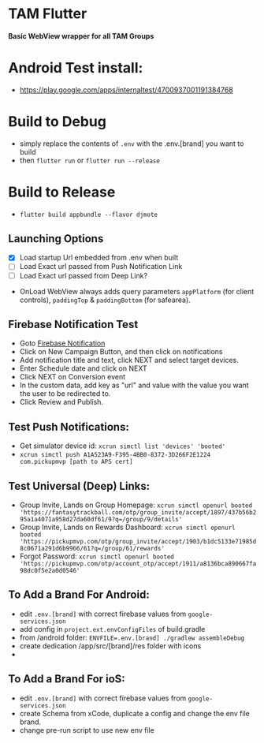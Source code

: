 # TAM Flutter
#### Basic WebView wrapper for all TAM Groups

# Android Test install: 
- https://play.google.com/apps/internaltest/4700937001191384768

# Build to Debug
- simply replace the contents of `.env` with the .env.[brand] you want to build
- then `flutter run` or `flutter run --release`

# Build to Release
- `flutter build appbundle --flavor djmote`

## Launching Options
- [x] Load startup Url embedded from .env when built  
- [ ] Load Exact url passed from Push Notification Link
- [ ] Load Exact url passed from Deep Link?
- OnLoad WebView always adds query parameters `appPlatform` (for client controls), `paddingTop` & `paddingBottom` (for safearea).

## Firebase Notification Test
- Goto [Firebase Notification](https://console.firebase.google.com/u/0/project/trackauthoritymusic/messaging)
- Click on New Campaign Button, and then click on notifications
- Add notification title and text, click NEXT and select target devices.
- Enter Schedule date and click on NEXT
- Click NEXT on Conversion event
- In the custom data, add key as "url" and value with the value you want the user to be redirected to.
- Click Review and Publish.

## Test Push Notifications:
- Get simulator device id: `xcrun simctl list 'devices' 'booted'`
- `xcrun simctl push A1A523A9-F395-4BB0-8372-3D266F2E1224 com.pickupmvp [path to APS cert]`

## Test Universal (Deep) Links:
- Group Invite, Lands on Group Homepage: `xcrun simctl openurl booted 'https://fantasytrackball.com/otp/group_invite/accept/1897/437b56b295a1a4071a958d27da60df61/9?q=/group/9/details'` 
- Group Invite, Lands on Rewards Dashboard: `xcrun simctl openurl booted 'https://pickupmvp.com/otp/group_invite/accept/1903/b1dc5133e71985d8c0671a291d6b9966/61?q=/group/61/rewards'`
- Forgot Password: `xcrun simctl openurl booted 'https://pickupmvp.com/otp/account_otp/accept/1911/a8136bca890667fa98dc0f5e2a0d0546'`

## To Add a Brand For Android:
- edit `.env.[brand]` with correct firebase values from `google-services.json`
- add config in `project.ext.envConfigFiles` of build.gradle
- from /android folder: `ENVFILE=.env.[brand] ./gradlew assembleDebug`
- create dedication /app/src/[brand]/res folder with icons
- 
## To Add a Brand For ioS:
- edit `.env.[brand]` with correct firebase values from `google-services.json`
- create Schema from xCode, duplicate a config and change the env file brand. 
- change pre-run script to use new env file